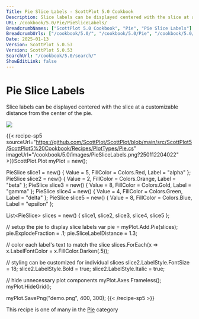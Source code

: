 ```yaml
---
Title: Pie Slice Labels - ScottPlot 5.0 Cookbook
Description: Slice labels can be displayed centered with the slice at a customizable distance from the center of the pie.
URL: /cookbook/5.0/Pie/PieSliceLabels/
BreadcrumbNames: ["ScottPlot 5.0 Cookbook", "Pie", "Pie Slice Labels"]
BreadcrumbUrls: ["/cookbook/5.0/", "/cookbook/5.0/Pie", "/cookbook/5.0/Pie/PieSliceLabels"]
Date: 2025-01-13
Version: ScottPlot 5.0.53
Version: ScottPlot 5.0.53
SearchUrl: "/cookbook/5.0/search/"
ShowEditLink: false
---
```



<div class='d-flex align-items-center mt-5'>
<h1 class='me-2 text-dark my-0 border-0'>Pie Slice Labels</h1>
</div>

Slice labels can be displayed centered with the slice at a customizable distance from the center of the pie.

[![](/cookbook/5.0/images/PieSliceLabels.png?250112204022)](/cookbook/5.0/images/PieSliceLabels.png?250112204022)

{{< recipe-sp5 sourceUrl="https://github.com/ScottPlot/ScottPlot/blob/main/src/ScottPlot5/ScottPlot5%20Cookbook/Recipes/PlotTypes/Pie.cs" imageUrl="/cookbook/5.0/images/PieSliceLabels.png?250112204022" >}}ScottPlot.Plot myPlot = new();

PieSlice slice1 = new() { Value = 5, FillColor = Colors.Red, Label = "alpha" };
PieSlice slice2 = new() { Value = 2, FillColor = Colors.Orange, Label = "beta" };
PieSlice slice3 = new() { Value = 8, FillColor = Colors.Gold, Label = "gamma" };
PieSlice slice4 = new() { Value = 4, FillColor = Colors.Green, Label = "delta" };
PieSlice slice5 = new() { Value = 8, FillColor = Colors.Blue, Label = "epsilon" };

List&lt;PieSlice&gt; slices = new() { slice1, slice2, slice3, slice4, slice5 };

// setup the pie to display slice labels
var pie = myPlot.Add.Pie(slices);
pie.ExplodeFraction = .1;
pie.SliceLabelDistance = 1.3;

// color each label's text to match the slice
slices.ForEach(x =&gt; x.LabelFontColor = x.FillColor.Darken(.5));

// styling can be customized for individual slices
slice2.LabelStyle.FontSize = 18;
slice2.LabelStyle.Bold = true;
slice2.LabelStyle.Italic = true;

// hide unnecessary plot components
myPlot.Axes.Frameless();
myPlot.HideGrid();

myPlot.SavePng("demo.png", 400, 300);
{{< /recipe-sp5 >}}

<div class='my-5 text-center'>This recipe is one of many in the <a href='/cookbook/5.0/Pie'>Pie</a> category</div>


